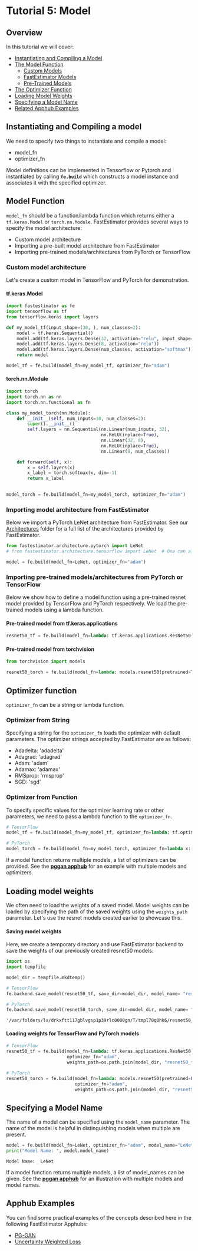 # Tutorial 5: Model

## Overview

In this tutorial we will cover:

* [Instantiating and Compiling a Model](./tutorials/beginner/t05_model#t05compile)
* [The Model Function](./tutorials/beginner/t05_model#t05model)
    * [Custom Models](./tutorials/beginner/t05_model#t05custom)
    * [FastEstimator Models](./tutorials/beginner/t05_model#t05fe)
    * [Pre-Trained Models](./tutorials/beginner/t05_model#t05trained)
* [The Optimizer Function](./tutorials/beginner/t05_model#t05optimizer)
* [Loading Model Weights](./tutorials/beginner/t05_model#t05weights)
* [Specifying a Model Name](./tutorials/beginner/t05_model#t05name)
* [Related Apphub Examples](./tutorials/beginner/t05_model#t05apphub)

<a id='t05compile'></a>

## Instantiating and Compiling a model

We need to specify two things to instantiate and compile a model:
* model_fn
* optimizer_fn

Model definitions can be implemented in Tensorflow or Pytorch and instantiated by calling **`fe.build`** which constructs a model instance and associates it with the specified optimizer.

<a id='t05model'></a>

## Model Function

`model_fn` should be a function/lambda function which returns either a `tf.keras.Model` or `torch.nn.Module`. FastEstimator provides several ways to specify the model architecture:

* Custom model architecture
* Importing a pre-built model architecture from FastEstimator
* Importing pre-trained models/architectures from PyTorch or TensorFlow

<a id='t05custom'></a>

### Custom model architecture
Let's create a custom model in TensorFlow and PyTorch for demonstration.

#### tf.keras.Model


```python
import fastestimator as fe
import tensorflow as tf
from tensorflow.keras import layers

def my_model_tf(input_shape=(30, ), num_classes=2):
    model = tf.keras.Sequential()
    model.add(tf.keras.layers.Dense(32, activation="relu", input_shape=input_shape))
    model.add(tf.keras.layers.Dense(8, activation="relu"))
    model.add(tf.keras.layers.Dense(num_classes, activation="softmax"))
    return model

model_tf = fe.build(model_fn=my_model_tf, optimizer_fn="adam")
```

#### torch.nn.Module


```python
import torch
import torch.nn as nn
import torch.nn.functional as fn

class my_model_torch(nn.Module):
    def __init__(self, num_inputs=30, num_classes=2):
        super().__init__()
        self.layers = nn.Sequential(nn.Linear(num_inputs, 32), 
                                    nn.ReLU(inplace=True), 
                                    nn.Linear(32, 8), 
                                    nn.ReLU(inplace=True),
                                    nn.Linear(8, num_classes))

    def forward(self, x):
        x = self.layers(x)
        x_label = torch.softmax(x, dim=-1)
        return x_label

    
model_torch = fe.build(model_fn=my_model_torch, optimizer_fn="adam")
```

<a id='t05fe'></a>

### Importing model architecture from FastEstimator

Below we import a PyTorch LeNet architecture from FastEstimator. See our [Architectures](https://github.com/fastestimator/fastestimator/tree/r1.0/fastestimator/architecture) folder for a full list of the architectures provided by FastEstimator.


```python
from fastestimator.architecture.pytorch import LeNet
# from fastestimator.architecture.tensorflow import LeNet  # One can also use a TensorFlow model

model = fe.build(model_fn=LeNet, optimizer_fn="adam")
```

<a id='t05trained'></a>

### Importing pre-trained models/architectures from PyTorch or TensorFlow

Below we show how to define a model function using a pre-trained resnet model provided by TensorFlow and PyTorch respectively. We load the pre-trained models using a lambda function.

#### Pre-trained model from tf.keras.applications 


```python
resnet50_tf = fe.build(model_fn=lambda: tf.keras.applications.ResNet50(weights='imagenet'), optimizer_fn="adam")
```

#### Pre-trained model from torchvision 


```python
from torchvision import models

resnet50_torch = fe.build(model_fn=lambda: models.resnet50(pretrained=True), optimizer_fn="adam")
```

<a id='t05optimizer'></a>

## Optimizer function

`optimizer_fn` can be a string or lambda function.

### Optimizer from String
Specifying a string for the `optimizer_fn` loads the optimizer with default parameters. The optimizer strings accepted by FastEstimator are as follows:
- Adadelta: 'adadelta'
- Adagrad: 'adagrad'
- Adam: 'adam'
- Adamax: 'adamax'
- RMSprop: 'rmsprop'
- SGD: 'sgd'

### Optimizer from Function

To specify specific values for the optimizer learning rate or other parameters, we need to pass a lambda function to the `optimizer_fn`.


```python
# TensorFlow 
model_tf = fe.build(model_fn=my_model_tf, optimizer_fn=lambda: tf.optimizers.Adam(1e-4))

# PyTorch
model_torch = fe.build(model_fn=my_model_torch, optimizer_fn=lambda x: torch.optim.Adam(params=x, lr=1e-4))
```

If a model function returns multiple models, a list of optimizers can be provided. See the **[pggan apphub](https://github.com/fastestimator/fastestimator/tree/r1.0/examples/image_generation/pggan)** for an example with multiple models and optimizers.

<a id='t05weights'></a>

## Loading model weights

We often need to load the weights of a saved model. Model weights can be loaded by specifying the path of the saved weights using the `weights_path` parameter. Let's use the resnet models created earlier to showcase this.

#### Saving model weights
Here, we create a temporary directory and use FastEstimator backend to save the weights of our previously created resnet50 models:


```python
import os
import tempfile

model_dir = tempfile.mkdtemp()

# TensorFlow
fe.backend.save_model(resnet50_tf, save_dir=model_dir, model_name= "resnet50_tf")

# PyTorch
fe.backend.save_model(resnet50_torch, save_dir=model_dir, model_name= "resnet50_torch")
```




    '/var/folders/lx/drkxftt117gblvgsp1p39rlc0000gn/T/tmpl70q0hk6/resnet50_torch.pt'



#### Loading weights for TensorFlow and PyTorch models


```python
# TensorFlow
resnet50_tf = fe.build(model_fn=lambda: tf.keras.applications.ResNet50(weights=None), 
                       optimizer_fn="adam", 
                       weights_path=os.path.join(model_dir, "resnet50_tf.h5"))
```


```python
# PyTorch
resnet50_torch = fe.build(model_fn=lambda: models.resnet50(pretrained=False), 
                          optimizer_fn="adam", 
                          weights_path=os.path.join(model_dir, "resnet50_torch.pt"))
```

<a id='t05name'></a>

## Specifying a Model Name

The name of a model can be specified using the `model_name` parameter. The name of the model is helpful in distinguishing models when multiple are present.


```python
model = fe.build(model_fn=LeNet, optimizer_fn="adam", model_name="LeNet")
print("Model Name: ", model.model_name)
```

    Model Name:  LeNet


If a model function returns multiple models, a list of model_names can be given. See the **[pggan apphub](https://github.com/fastestimator/fastestimator/tree/r1.0/examples/image_generation/pggan)** for an illustration with multiple models and model names.

<a id='t05apphub'></a>

## Apphub Examples
You can find some practical examples of the concepts described here in the following FastEstimator Apphubs:

* [PG-GAN](./examples/image_generation/pggan)
* [Uncertainty Weighted Loss](https://github.com/fastestimator/fastestimator/tree/r1.0/examples/multi_task_learning/uncertainty_loss)
